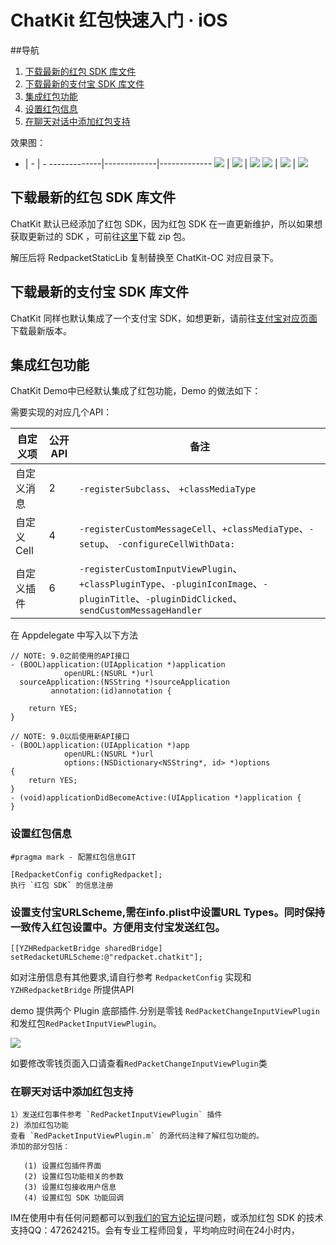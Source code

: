 # ChatKit 红包快速入门 · iOS

##导航

 1. [下载最新的红包 SDK 库文件](https://github.com/leancloud/ChatKit-OC/blob/master/REDPACKET.md#下载最新的红包-sdk-库文件) 
 2. [下载最新的支付宝 SDK 库文件](https://github.com/leancloud/ChatKit-OC/blob/master/REDPACKET.md#下载最新的支付宝-sdk-库文件) 
 3. [集成红包功能](https://github.com/leancloud/ChatKit-OC/blob/master/REDPACKET.md#集成红包功能) 
 4. [设置红包信息](https://github.com/leancloud/ChatKit-OC/blob/master/REDPACKET.md#设置红包信息) 
 5. [在聊天对话中添加红包支持](https://github.com/leancloud/ChatKit-OC/blob/master/REDPACKET.md#在聊天对话中添加红包支持) 


效果图：

- | - | -
-------------|-------------|-------------
![](http://ww1.sinaimg.cn/large/7853084cjw1f7ynh6lno3j20bi0kg0ug.jpg) | ![](http://ww3.sinaimg.cn/large/7853084cjw1f7ynh6q4p8j20bi0kgdgm.jpg) | ![](http://ww3.sinaimg.cn/large/7853084cjw1f7ynh6nodqj20bi0kgdgl.jpg) 
![](http://ww4.sinaimg.cn/large/7853084cjw1f7ynh6hcqlj20bi0kg74x.jpg) | ![](http://ww1.sinaimg.cn/large/7853084cjw1f7ynh6fj58j20bi0kgab8.jpg) | ![](http://ww1.sinaimg.cn/large/7853084cjw1f7ynh6be0lj20bi0kg75n.jpg)
 
## 下载最新的红包 SDK 库文件

ChatKit 默认已经添加了红包 SDK，因为红包 SDK 在一直更新维护，所以如果想获取更新过的 SDK ，可前往[这里](https://www.yunzhanghu.com/download.html)下载 zip 包。

  解压后将 RedpacketStaticLib 复制替换至 ChatKit-OC 对应目录下。

## 下载最新的支付宝 SDK 库文件
ChatKit 同样也默认集成了一个支付宝 SDK，如想更新，请前往[支付宝对应页面](https://doc.open.alipay.com/doc2/detail.htm?spm=a219a.7629140.0.0.CeDJVo&treeId=54&articleId=104509&docType=1)下载最新版本。

## 集成红包功能
ChatKit Demo中已经默认集成了红包功能，Demo 的做法如下：

需要实现的对应几个API：

 自定义项 | 公开API | 备注
 -------------|-------------|-------------
 自定义消息 | 2 | `-registerSubclass`、 `+classMediaType`
 自定义Cell | 4 | `-registerCustomMessageCell`、`+classMediaType`、`-setup`、 `-configureCellWithData:`
 自定义插件 | 6 | `-registerCustomInputViewPlugin`、`+classPluginType`、`-pluginIconImage`、`-pluginTitle`、`-pluginDidClicked`、`sendCustomMessageHandler`

在 Appdelegate 中写入以下方法


    // NOTE: 9.0之前使用的API接口
    - (BOOL)application:(UIApplication *)application
                openURL:(NSURL *)url
      sourceApplication:(NSString *)sourceApplication
             annotation:(id)annotation {

        return YES;
    }
    
    // NOTE: 9.0以后使用新API接口
    - (BOOL)application:(UIApplication *)app
                openURL:(NSURL *)url
                options:(NSDictionary<NSString*, id> *)options
    {
        return YES;
    }
    - (void)applicationDidBecomeActive:(UIApplication *)application {
    }


### 设置红包信息


    #pragma mark - 配置红包信息GIT

    [RedpacketConfig configRedpacket];
    执行 `红包 SDK` 的信息注册

### 设置支付宝URLScheme,需在info.plist中设置URL Types。同时保持一致传入红包设置中。方便用支付宝发送红包。

    [[YZHRedpacketBridge sharedBridge] setRedacketURLScheme:@"redpacket.chatkit"];
    

如对注册信息有其他要求,请自行参考 `RedpacketConfig` 实现和`YZHRedpacketBridge` 所提供API

demo 提供两个 Plugin 底部插件.分别是零钱 `RedPacketChangeInputViewPlugin` 和发红包`RedPacketInputViewPlugin`。

![](http://ww1.sinaimg.cn/large/801b780ajw1f7wnumd6x0j20bi0kg405.jpg)

如要修改零钱页面入口请查看`RedPacketChangeInputViewPlugin`类

### 在聊天对话中添加红包支持

    1）发送红包事件参考 `RedPacketInputViewPlugin` 插件
    2) 添加红包功能
    查看 `RedPacketInputViewPlugin.m` 的源代码注释了解红包功能的。
    添加的部分包括：

       (1) 设置红包插件界面
       (2) 设置红包功能相关的参数
       (3) 设置红包接收用户信息
       (4) 设置红包 SDK 功能回调
  

IM在使用中有任何问题都可以到[我们的官方论坛](https://forum.leancloud.cn/)提问题，或添加红包 SDK 的技术支持QQ：472624215。会有专业工程师回复，平均响应时间在24小时内，